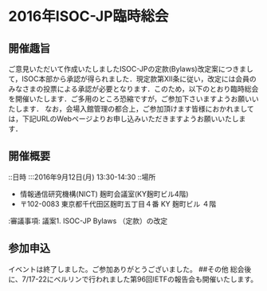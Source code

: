 # 2016年ISOC-JP臨時総会
## 開催趣旨
ご意見いただいて作成いたしましたISOC-JPの定款(Bylaws)改定案につきまして，ISOC本部から承認が得られました．現定款第XII条に従い，改定には会員のみなさまの投票による承認が必要となります．このため，以下のとおり臨時総会を開催いたします．ご多用のところ恐縮ですが，ご参加下さいますようお願いいたします．
なお，会場入館管理の都合上，ご参加頂けます皆様におかれましては，下記URLのWebページよりお申し込みいただきますようお願いいたします．
## 開催概要
::日時
:::2016年9月12日(月) 13:30-14:30
::場所
* 情報通信研究機構(NICT) 麹町会議室(KY麹町ビル4階)
* 〒102-0083 東京都千代田区麹町五丁目４番 KY 麹町ビル ４階

:審議事項: 議案1.  ISOC-JP Bylaws （定款）の改定
## 参加申込
イベントは終了しました。ご参加ありがとうございました。
##その他
総会後に、7/17-22にベルリンで行われました第96回IETFの報告会も開催いたします。